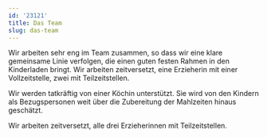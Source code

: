 ```yaml
---
id: '23121'
title: Das Team
slug: das-team
---
```


Wir arbeiten sehr eng im Team zusammen, so dass wir eine klare gemeinsame Linie verfolgen, die einen guten festen Rahmen in den Kinderladen bringt.
Wir arbeiten zeitversetzt, eine Erzieherin mit einer Vollzeitstelle, zwei mit Teilzeitstellen.

Wir werden tatkräftig von einer Köchin unterstützt. Sie wird von den Kindern als Bezugspersonen weit über die Zubereitung der Mahlzeiten hinaus geschätzt.

Wir arbeiten zeitversetzt, alle drei Erzieherinnen mit Teilzeitstellen.